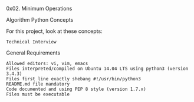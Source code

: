 0x02. Minimum Operations

Algorithm Python
Concepts

For this project, look at these concepts:

    Technical Interview

General Requirements

    Allowed editors: vi, vim, emacs
    Files interpreted/compiled on Ubuntu 14.04 LTS using python3 (version 3.4.3)
    Files first line exactly shebang #!/usr/bin/python3
    README.md file mandatory
    Code documented and using PEP 8 style (version 1.7.x)
    Files must be executable

